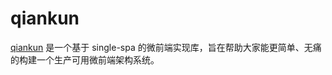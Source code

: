 # qiankun

[qiankun](https://qiankun.umijs.org/zh) 是一个基于 single-spa 的微前端实现库，旨在帮助大家能更简单、无痛的构建一个生产可用微前端架构系统。
